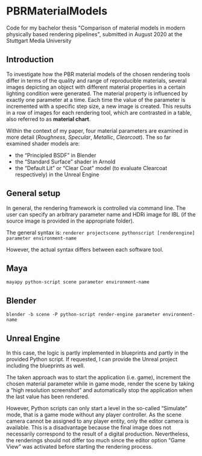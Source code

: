 # PBRMaterialModels
Code for my bachelor thesis "Comparison of material models in modern physically based rendering pipelines", submitted in August 2020 at the Stuttgart Media University

## Introduction

To investigate how the PBR material models of the chosen rendering tools differ in terms of the quality and range of reproducible materials, several images depicting an object with different material properties in a certain lighting condition were generated. The material property is influenced by exactly one parameter at a time. Each time the value of the parameter is incremented with a specific step size, a new image is created. This results in a row of images for each rendering tool, which are contrasted in a table, also referred to as **material chart**.

Within the context of my paper, four material parameters are examined in more detail (*Roughness*, *Specular*, *Metallic*, *Clearcoat*).
The so far examined shader models are:
- the “Principled BSDF” in Blender
- the “Standard Surface” shader in Arnold
- the “Default Lit” or “Clear Coat” model (to evaluate Clearcoat respectively) in the Unreal Engine

## General setup

In general, the rendering framework is controlled via command line. The user can specify an arbitrary parameter name and HDRi image for IBL (if the source image is provided in the appropriate folder).

The general syntax is:
`renderer projectscene pythonscript [renderengine] parameter environment-name`

However, the actual syntax differs between each software tool.

## Maya

`mayapy python-script scene parameter environment-name`

## Blender

`blender -b scene -P python-script render-engine parameter environment-name`

## Unreal Engine

In this case, the logic is partly implemented in blueprints and partly in the provided Python script. If requested, I can provide the Unreal project including the blueprints as well.

The taken approach was to start the application (i.e. game), increment the chosen material parameter while in game mode, render the scene by taking a “high resolution screenshot” and automatically stop the application when the last value has been rendered.

However, Python scripts can only start a level in the so-called “Simulate” mode, that is a game mode without any player controller. As the scene camera cannot be assigned to any player entity, only the editor camera is available. This is a disadvantage because the final image does not necessarily correspond to the result of a digital production. Nevertheless, the renderings should not differ too much since the editor option “Game View” was activated before starting the rendering process.
